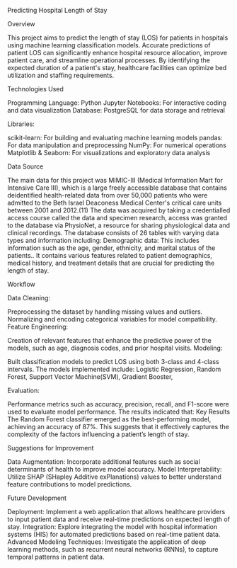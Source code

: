 Predicting Hospital Length of Stay

Overview

This project aims to predict the length of stay (LOS) for patients in hospitals using machine learning classification models. Accurate predictions of patient LOS can significantly enhance hospital resource allocation, improve patient care, and streamline operational processes. By identifying the expected duration of a patient's stay, healthcare facilities can optimize bed utilization and staffing requirements.

Technologies Used

Programming Language: Python
Jupyter Notebooks: For interactive coding and data visualization
Database: PostgreSQL for data storage and retrieval

Libraries:

scikit-learn: For building and evaluating machine learning models
pandas: For data manipulation and preprocessing
NumPy: For numerical operations
Matplotlib & Seaborn: For visualizations and exploratory data analysis

Data Source

The main data for this project was MIMIC-III (Medical Information Mart for Intensive Care III), which is a large freely accessible database that contains deidentified health-related data from over 50,000 patients who were admitted to the Beth Israel Deaconess Medical Center's critical care units between 2001 and 2012.(11) The data was acquired by taking a credentialled access course called the data and specimen research, access was granted to the database via PhysioNet, a resource for sharing physiological data and clinical recordings. The database consists of 26 tables with varying data types and information including:
Demographic data: This includes information such as the age, gender, ethnicity, and marital status of the patients.. It contains various features related to patient demographics, medical history, and treatment details that are crucial for predicting the length of stay.

Workflow

Data Cleaning:

Preprocessing the dataset by handling missing values and outliers.
Normalizing and encoding categorical variables for model compatibility.
Feature Engineering:

Creation of relevant features that enhance the predictive power of the models, such as age, diagnosis codes, and prior hospital visits.
Modeling:

Built classification models to predict LOS using both 3-class and 4-class intervals. The models implemented include:
Logistic Regression,
Random Forest,
Support Vector Machine(SVM),
Gradient Booster,

Evaluation:

Performance metrics such as accuracy, precision, recall, and F1-score were used to evaluate model performance. The results indicated that:
Key Results
The Random Forest classifier emerged as the best-performing model, achieving an accuracy of 87%. This suggests that it effectively captures the complexity of the factors influencing a patient’s length of stay.

Suggestions for Improvement

Data Augmentation: Incorporate additional features such as social determinants of health to improve model accuracy.
Model Interpretability: Utilize SHAP (SHapley Additive exPlanations) values to better understand feature contributions to model predictions.

Future Development

Deployment: Implement a web application that allows healthcare providers to input patient data and receive real-time predictions on expected length of stay.
Integration: Explore integrating the model with hospital information systems (HIS) for automated predictions based on real-time patient data.
Advanced Modeling Techniques: Investigate the application of deep learning methods, such as recurrent neural networks (RNNs), to capture temporal patterns in patient data.
